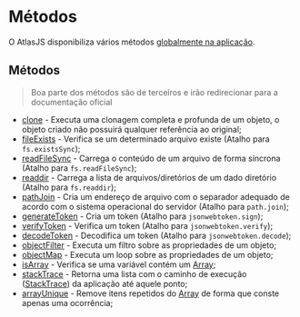 # Métodos

O AtlasJS disponibiliza vários métodos [globalmente na aplicação](#globals).

## Métodos

> Boa parte dos métodos são de terceiros e irão redirecionar para a documentação oficial

* [clone](https://www.npmjs.com/package/clone) - Executa uma clonagem completa e profunda de um objeto, o objeto criado não possuirá qualquer referência ao original;
* [fileExists](https://nodejs.org/api/fs.html#fs_fs_existssync_path) - Verifica se um determinado arquivo existe (Atalho para `fs.existsSync`);
* [readFileSync](https://nodejs.org/api/fs.html#fs_fs_readfilesync_path_options) - Carrega o conteúdo de um arquivo de forma síncrona (Atalho para `fs.readFileSync`);
* [readdir](https://nodejs.org/api/fs.html#fs_fs_readfilesync_path_options) - Carrega a lista de arquivos/diretórios de um dado diretório (Atalho para `fs.readdir`);
* [pathJoin](https://nodejs.org/docs/latest/api/path.html#path_path_join_paths) - Cria um endereço de arquivo com o separador adequado de acordo com o sistema operacional do servidor (Atalho para `path.join`);
* [generateToken](https://www.npmjs.com/package/jsonwebtoken#jwtsignpayload-secretorprivatekey-options-callback) - Cria um token (Atalho para `jsonwebtoken.sign`);
* [verifyToken](https://www.npmjs.com/package/jsonwebtoken#jwtverifytoken-secretorpublickey-options-callback) - Verifica um token (Atalho para `jsonwebtoken.verify`);
* [decodeToken](https://www.npmjs.com/package/jsonwebtoken#jwtdecodetoken--options) - Decodifica um token (Atalho para `jsonwebtoken.decode`);
* [objectFilter](https://www.npmjs.com/package/object-filter) - Executa um filtro sobre as propriedades de um objeto;
* [objectMap](https://www.npmjs.com/package/object.map) - Executa um loop sobre as propriedades de um objeto;
* [isArray](https://www.npmjs.com/package/is-array) - Verifica se uma variável contém um [Array](https://developer.mozilla.org/pt-br/docs/Web/JavaScript/Reference/Global_Objects/Array);
* [stackTrace](https://www.npmjs.com/package/stack-trace) - Retorna uma lista com o caminho de execução ([StackTrace](https://en.wikipedia.org/wiki/Stack_trace)) da aplicação até aquele ponto;
* [arrayUnique](#method.arrayUnique) - Remove itens repetidos do [Array](https://developer.mozilla.org/pt-br/docs/Web/JavaScript/Reference/Global_Objects/Array) de forma que conste apenas uma ocorrência;